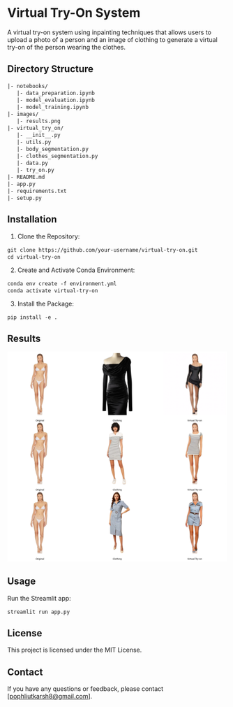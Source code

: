 
# Virtual Try-On System

A virtual try-on system using inpainting techniques that allows users to upload a photo of a person and an image of clothing to generate a virtual try-on of the person wearing the clothes.


## Directory Structure

```
|- notebooks/
   |- data_preparation.ipynb
   |- model_evaluation.ipynb
   |- model_training.ipynb
|- images/
   |- results.png
|- virtual_try_on/
   |- __init__.py
   |- utils.py
   |- body_segmentation.py
   |- clothes_segmentation.py
   |- data.py
   |- try_on.py
|- README.md
|- app.py
|- requirements.txt
|- setup.py
```
## Installation

1. Clone the Repository:
```
git clone https://github.com/your-username/virtual-try-on.git
cd virtual-try-on
```

2. Create and Activate Conda Environment:
```
conda env create -f environment.yml
conda activate virtual-try-on
```
3. Install the Package:
```
pip install -e .
```

## Results

![virtual_try_on_outfit_change\images\Results.png](https://github.com/utkarshpophli/virtual-try-on-outfit-change/blob/main/images/Results.png?raw=true)

## Usage
Run the Streamlit app:
```
streamlit run app.py
```



## License

This project is licensed under the MIT License.

## Contact

If you have any questions or feedback, please contact [pophliutkarsh8@gmail.com].
